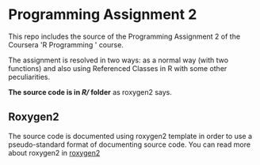 Programming Assignment 2
=========================
This repo includes the source of the Programming Assignment 2 of the Coursera
'R Programming ' course.

The assignment is resolved in two ways: as a normal way (with two functions)
and also using Referenced Classes in R with some other peculiarities.

**The source code is in *R/* folder** as roxygen2 says.


Roxygen2
-------------------------

The source code is documented using roxygen2 template in order to use a
pseudo-standard format of documenting source code. You can read more about
roxygen2 in [roxygen2][roxygen2]



[roxygen2]: https://github.com/yihui/roxygen2 "Roxygen2"